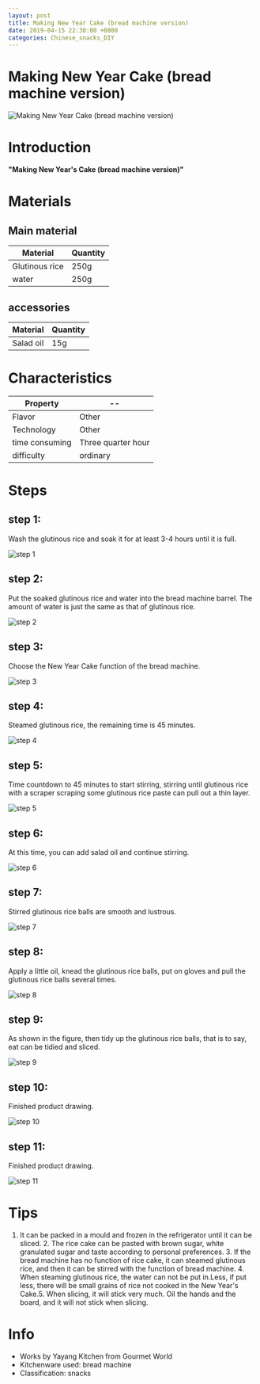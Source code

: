 ```yaml
---
layout: post
title: Making New Year Cake (bread machine version)
date: 2019-04-15 22:30:00 +0800
categories: Chinese_snacks_DIY
---
```


# Making New Year Cake (bread machine version)

![Making New Year Cake (bread machine version)]({{site.baseurl}}/img/417296/417296.jpg)

# Introduction

**"Making New Year's Cake (bread machine version)"**

# Materials


## Main material

Material|Quantity
--|--
Glutinous rice|250g
water|250g

## accessories

Material|Quantity
--|--
Salad oil|15g

# Characteristics

Property|--
--|--
Flavor|Other
Technology|Other
time consuming|Three quarter hour
difficulty|ordinary

# Steps

## step 1:

Wash the glutinous rice and soak it for at least 3-4 hours until it is full.

![step 1]({{site.baseurl}}/img/417296/1.jpg)

## step 2:

Put the soaked glutinous rice and water into the bread machine barrel. The amount of water is just the same as that of glutinous rice.

![step 2]({{site.baseurl}}/img/417296/2.jpg)

## step 3:

Choose the New Year Cake function of the bread machine.

![step 3]({{site.baseurl}}/img/417296/3.jpg)

## step 4:

Steamed glutinous rice, the remaining time is 45 minutes.

![step 4]({{site.baseurl}}/img/417296/4.jpg)

## step 5:

Time countdown to 45 minutes to start stirring, stirring until glutinous rice with a scraper scraping some glutinous rice paste can pull out a thin layer.

![step 5]({{site.baseurl}}/img/417296/5.jpg)

## step 6:

At this time, you can add salad oil and continue stirring.

![step 6]({{site.baseurl}}/img/417296/6.jpg)

## step 7:

Stirred glutinous rice balls are smooth and lustrous.

![step 7]({{site.baseurl}}/img/417296/7.jpg)

## step 8:

Apply a little oil, knead the glutinous rice balls, put on gloves and pull the glutinous rice balls several times.

![step 8]({{site.baseurl}}/img/417296/8.jpg)

## step 9:

As shown in the figure, then tidy up the glutinous rice balls, that is to say, eat can be tidied and sliced.

![step 9]({{site.baseurl}}/img/417296/9.jpg)

## step 10:

Finished product drawing.

![step 10]({{site.baseurl}}/img/417296/10.jpg)

## step 11:

Finished product drawing.

![step 11]({{site.baseurl}}/img/417296/11.jpg)

# Tips

1. It can be packed in a mould and frozen in the refrigerator until it can be sliced. 2. The rice cake can be pasted with brown sugar, white granulated sugar and taste according to personal preferences. 3. If the bread machine has no function of rice cake, it can steamed glutinous rice, and then it can be stirred with the function of bread machine. 4. When steaming glutinous rice, the water can not be put in.Less, if put less, there will be small grains of rice not cooked in the New Year's Cake.5. When slicing, it will stick very much. Oil the hands and the board, and it will not stick when slicing.

# Info

- Works by Yayang Kitchen from Gourmet World
- Kitchenware used: bread machine
- Classification: snacks